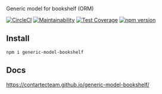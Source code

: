 Generic model for bookshelf (ORM)

[![CircleCI](https://circleci.com/gh/contartecTeam/generic-model-bookshelf.svg?style=shield&circle-token=d6d998aacfa991b668a4ff634f08773ae53e9321)](https://circleci.com/gh/contartecTeam/generic-model-bookshelf)
[![Maintainability](https://api.codeclimate.com/v1/badges/395d7bc2adfd44a1019d/maintainability)](https://codeclimate.com/github/contartecTeam/generic-model-bookshelf/maintainability)
[![Test Coverage](https://api.codeclimate.com/v1/badges/395d7bc2adfd44a1019d/test_coverage)](https://codeclimate.com/github/contartecTeam/generic-model-bookshelf/test_coverage)
[![npm version](https://badge.fury.io/js/generic-model-bookshelf.svg)](https://badge.fury.io/js/generic-model-bookshelf)

## Install

`npm i generic-model-bookshelf`

## Docs

https://contartecteam.github.io/generic-model-bookshelf/